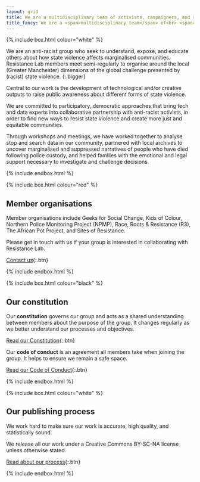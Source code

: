 ```yaml
---
layout: grid
title: We are a multidisciplinary team of activists, campaigners, and researchers aiming to dismantle the causes of state violence.
title_fancy: We are a <span>multidisciplinary team</span> of<br> <span>activists, campaigners, and researchers</span><br> aiming to dismantle the <span>causes of state violence.</span>
---
```


<!-- Introduction -->

{% include box.html colour="white" %}

We are an anti-racist group who seek to understand, expose, and educate others about how state violence affects marginalised communities. Resistance Lab members meet semi-regularly to organise around the local (Greater Manchester) dimensions of the global challenge presented by (racist) state violence.
{:.bigger}

Central to our work is the development of technological and/or creative outputs to raise public awareness about different forms of state violence.

We are committed to participatory, democratic approaches that bring tech and data experts into collaborative partnership with anti-racist activists, in order to find new ways to resist state violence and create more just and equitable communities.

Through workshops and meetings, we have worked together to analyse stop and search data in our community, partnered with local archives to uncover marginalised and suppressed narratives of people who have died following police custody, and helped families with the emotional and legal support necessary to investigate and challenge decisions.

{% include endbox.html %}


<!-- Member organisations -->

{% include box.html colour="red" %}

## Member organisations

Member organisations include Geeks for Social Change, Kids of Colour, Northern Police Monitoring Project (NPMP), Race, Roots & Resistance (R3), The African Pot Project, and Sites of Resistance.

Please get in touch with us if your group is interested in collaborating with Resistance Lab.

[Contact us](/contact){:.btn}

{% include endbox.html %}


<!-- Membership docs -->

{% include box.html colour="black" %}

## Our constitution

Our **constitution** governs our group and acts as a shared understanding between members about the purpose of the group. It changes regularly as we better understand our processes and objectives.

[Read our Constitution](/about-us/constitution){:.btn}

Our **code of conduct** is an agreement all members take when joining the group. It helps to ensure we remain a safe space.

[Read our Code of Conduct](/about-us/code-of-conduct){:.btn}

{% include endbox.html %}

<!-- Publishing -->

{% include box.html colour="white" %}

## Our publishing process

We work hard to make sure our work is accurate, high quality, and statistically sound.

We release all our work under a Creative Commons BY-SC-NA license unless otherwise stated.

[Read about our process](/about-us/our-publishing-process){:.btn}

{% include endbox.html %}
